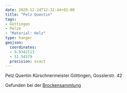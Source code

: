 ```yaml
---
date: 2020-12-24T12:32:44+02:00
title: "Pelz Quentin"
tags:
- Göttingen
- Pelze
- "Material: Holz"
type: hanger
geojson:
  coordinates:
  - 9.9342113
  - 51.54579
  precision: exact
---
```

Pelz
Quentin
Kürschnermeister
Göttingen, Gosslerstr. 42

<div class="source">Gefunden bei der <a href="https://www.neue-arbeit-brockensammlung.de/geschaefte/gebrauchtmoebelkaufhaus/">Brockensammlung</a></div>
